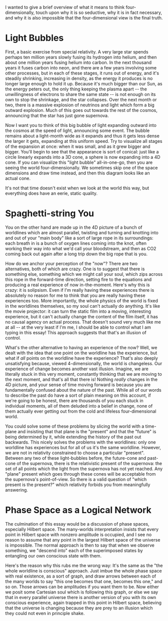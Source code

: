 I wanted to give a brief overview of what it means to think four-dimensionally,
touch upon why it is so seductive, why it is in fact necessary, and why it is
also impossible that the four-dimensional view is the final truth.

# Light Bubbles
First, a basic exercise from special relativity. A very large star spends
perhaps ten million years slowly fusing its hydrogen into helium, and then about
one million years fusing helium into carbon. In the next thousand years it
fuses carbon into neon, and there are a few years involving some other
processes, but in each of these stages, it runs out of energy, and it's steadily
shrinking, increasing in density, as the energy it produces is no longer large
enough to hold it up. Because it's much bigger than our Sun, as the energy
peters out, the only thing keeping the plasma apart -- the unwillingness of
electrons to share the same state -- is not enough on its own to stop the
shrinkage¸ and the star collapses. Over the next month or two, there is a
massive explosion of neutrinos and light which form a big outward explosion.
Much of this goes out towards the rest of the cosmos, announcing that the star
has just gone supernova.

Now I want you to think of this big bubble of light expanding outward into the
cosmos at the speed of light, announcing some event. The bubble remains about a
light-month wide as it expands and thus it gets less dense the larger it gets,
expanding at this uniform speed. Try to visualize all stages of the expansion at
once: when it was small, and as it grew bigger and bigger. You'll begin to see
that the appearance is sort of conical: just like a circle linearly expands into
a 3D cone, a sphere is now expanding into a 4D cone. If you can visualize this
"light bubble" all-in-one-go, then you are seeing the world four-dimensionally.
We sometimes skip one of the space dimensions and draw time instead, and then
this diagram looks like an actual cone.

It's not that time doesn't exist when we look at the world this way, but
everything does have an eerie, static quality.

# Spaghetti-string You

You on the other hand are made up in the 4D picture of a bunch of worldlines
which are almost parallel, twisting and turning and knotting into and out of
your "main body" like a sort of large rope in its surroundings: each breath in
is a bunch of oxygen lines coming into the knot, often working their way into
what we'd call your bloodstream, and then as CO2 coming back out again after a
long trip down the big rope that is you.

How do we anchor your perception of the "now"? There are two alternatives, both
of which are crazy. One is to suggest that there is something else, something
which we might call your soul, which zips across this rope in the forward-time
direction, setting fire to the equations and producing a real experience of now
in-the-moment. Here's why this is crazy: it is solipsism. Even if I'm really
having these experiences there is absolutely no reason for me to think that you
are really having these experiences too. More importantly, the whole physics of
the world is fixed in the worldlines themselves, so my soul can't actually do
anything. It's like the movie projector: it can turn the static film into a
moving, interesting experience, but it can't actually change the content of the
film itself, it has no causal agency on actual process. That doesn't sound very
much like me at all -- at the very least if I'm me, I should be able to control
what I am typing in this essay! This approach suggests that that's an illusion
of control.

What's the other alternative to having an experience of the now? Well, we dealt
with the idea that one point on the worldline has the experience, but what if
*all* points on the worldline have the experience? That's also deeply
unsatisfying because, viewed 4-dimensionally, the world is changeless. Our
experience of change becomes another vast illusion. Imagine, we are literally
stuck in this very moment, constantly thinking that we are moving to the next
moment, and that's all that there is! Nothing *really* changes in the 4D
picture, and your sense of time moving forward is because you are fundamentally
confused about the nature of the past. While all of our words to describe the
past do have a sort of plain meaning on this account, if we're going to be
honest, there are thousands of you each stuck in individual moments, all of them
deluded into a belief in change, none of them actually ever getting out from the
cold and lifeless four-dimensional world.

You could solve some of these problems by slicing the world with a time-plane
and insisting that that plane is the "present" and that the "future" is being
determined by it, while extending the history of the past out backwards. This
nicely solves the problems with the worldlines: only one worldline has
experiences but for all of us it's the same worldline. However, we are not in
relativity constrained to choose a particular "present". Between any two of
these light-bubbles before, the future-cone and past-cone of the supernova,
there is the relativistic present of the supernova: the set of all points which
the light from the supernova has not yet reached. Any "plane" present which goes
through these cones will be acceptable from the supernova's point-of-view. So
there is a valid question of "which present is the present?" which relativity
forbids you from meaningfully answering.

# Phase Space as a Logical Network

The culmination of this essay would be a discussion of phase spaces, especially
Hilbert space. The many-worlds interpretation insists that every point in
Hilbert space with nonzero amplitude is occupied, and I see no reason to assume
that any point in the largest Hilbert space of the universe is impossible. The
normal approach is then to say that when we observe something, we "descend into"
each of the superimposed states by entangling our own conscious state with them.

Here's the reason why this rubs me the wrong way: It's the same as the "the
whole worldline is conscious" approach. Just imbue the whole phase space with
real existence, as a sort of graph, and draw arrows between each of the many
worlds to say "this one becomes that one, becomes this one," and so on. Those
arrows can be amplitudes if you want them to be. Now either we posit some
Cartesian soul which is following this graph, or else we say that in every
parallel universe there is another version of you with its own conscious
experience, again trapped in this point in Hilbert space, believing that the
universe is changing because they are prey to an illusion which they could not
even in principle shake.